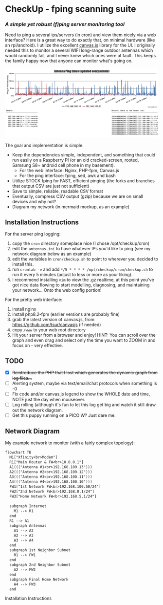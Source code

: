 # CheckUp - fping scanning suite
### _A simple yet robust (f)ping server monitoring tool_
Need to ping a several ips/servers (in cron) and view them nicely via a web interface?  Here is a great way to do exactly that, on minimal hardware (like an rpi/android).  I utilize the excellent [canvas.js](https://canvas.js) library for the UI.  I originally needed this to monitor a several WIFI long-range outdoor antennas which would randomly fail, and I never knew which ones were at fault.  This keeps the family happy now that anyone can monitor what's going on.

![Sample](checkup.png)

The goal and implementation is simple:
- Keep the dependencies simple, independent, and something that could run easily on a Raspberry PI (or an old cracked-screen, rooted, Samsung S8+ android cell phone in my basement).
  - For the web interface: Nginx, PHP-fpm, Canvas.js
  - For the ping interface: fping, sed, awk and bash
- Utilize STOCK fping for FAST, efficient pinging (the forks and branches that output CSV are just not sufficient)
- Save to simple, reliable, readable CSV format
- Eventually, compress CSV output (gzip) because we are on small devices and why not?
- Diagram my network (in mermaid mockup, as an example)

## Installation Instructions
For the server ping logging:
1. copy the ```cron``` directory someplace nice (I chose /opt/checkup/cron)
1. edit the ```antennas.ini``` to have whatever IPs you'd like to ping (see my network diagram below as an example)
1. edit the variables in ```cron/checkup.sh``` to point to wherever you decided to install this.
1. run ```crontab -e``` and add ```*/5 * * * * /opt/checkup/cron/checkup.sh``` to run it every 5 minutes (adjust to less or more as your liking).
1. I recommend installing ```vim``` to view the .gz realtime, at this point you've got nice data flowing to start modelling, diagnosing, and maintaining your network...
   Onto the web config portion!

For the pretty web interface:
1. install nginx
1. install php8.2-fpm (earlier versions are probably fine)
1. grab the latest version of canvas.js, from https://github.com/tsur/canvasjs (if needed)
1. copy ```/www``` to your web root directory
1. Hit your server from a browser and enjoy!
   HINT: You can scroll over the graph and even drag and select only the time you want to ZOOM in and focus on - very effective.

## TODO
- [x] ~~Reintroduce the PHP that I lost which generates the dynamic graph from log files...~~
- [ ] Alerting system, maybe via text/email/chat protocols when something is -0
- [ ] Fix code and/or canvas.js legend to show the WHOLE date and time, NOTE just the day when mouseover.
- [ ] Log rolling (although it's fun to let this log get big and watch it still draw out the network diagram.
- [ ] Get this puppy running on a PICO W? Just dare me.

## Network Diagram
My example network to monitor (with a fairly complex topology):
```mermaid
flowchart TB
  M1["Xfinity<br>Modem"]
  R1["Main Router & FW<br>10.0.0.1"]
  A1((("Antenna #1<br>192.168.100.13")))
  A2((("Antenna #2<br>192.168.100.12")))
  A3((("Antenna #3<br>192.168.100.11")))
  A4((("Antenna #4<br>192.168.100.10")))
  FW1["1st Network FW<br>192.168.100.50/24"]
  FW2["2nd Network FW<br>192.168.0.1/24"]
  FW3["Home Network FW<br>192.168.5.1/24"]

  subgraph Internet
    M1 --> R1
  end
  R1 --> A1
  subgraph Antennas
    A1 --> A2
    A2 --> A3
    A3 --> A4
  end
  subgraph 1st Neighbor Subnet
    R1 --> FW1
  end
  subgraph 2nd Neighbor Subnet
    A2 --> FW2
  end
  subgraph Final Home Network
    A4 --> FW3
  end
```
Installation Instructions

